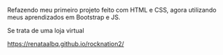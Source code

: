 Refazendo meu primeiro projeto feito com HTML e CSS, agora utilizando meus aprendizados em Bootstrap e JS.

Se trata de uma loja virtual

https://renataalbq.github.io/rocknation2/

